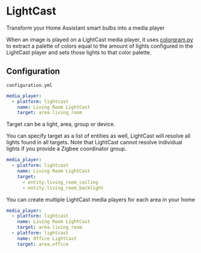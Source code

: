 # LightCast

Transform your Home Assistant smart bulbs into a media player

When an image is played on a LightCast media player, it uses [colorgram.py](https://github.com/obskyr/colorgram.py/tree/master) 
to extract a palette of colors equal to the amount of lights configured in the LightCast player and sets those lights to that color palette.

## Configuration

`configuration.yml`

```yaml
media_player:
  - platform: lightcast
    name: Living Room LightCast
    target: area.living_room
```

Target can be a light, area, group or device.

You can specify target as a list of entities as well, LightCast will resolve all lights found in all targets. 
Note that LightCast cannot resolve individual lights if you provide a Zigbee coordinator group.

```yaml
media_player:
  - platform: lightcast
    name: Living Room LightCast
    target:
      - entity.living_room_ceiling
      - entity.living_room_backlight
```

You can create multiple LightCast media players for each area in your home

```yaml
media_player:
  - platform: lightcast
    name: Living Room LightCast
    target: area.living_room
  - platform: lightcast
    name: Office LightCast
    target: area.office
```